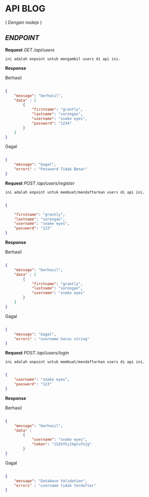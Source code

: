 # API BLOG 
( *Dengan nodejs* )


## *ENDPOINT*

**Request** *GET /api/users*

`ini adalah enpoint untuk mengambil users di api ini.
`

**Response**

Berhasil
```json

{
    "message": "berhasil",
    "data" : [
        {
            "firstname": "grantly",
            "lastname": "sorongan",
            "username": "snake eyes",
            "password": "1234"
        }
    ]
}
```

Gagal

```json

{
    "message": "Gagal",
    "errors" : "Password Tidak Benar"
}
```


**Request** *POST /api/users/register*


`ini adalah enpoint untuk membuat/mendaftarkan users di api ini.
`

```json

{
    
    "firstname": "grantly",
    "lastname": "sorongan",
    "username": "snake eyes",
    "password": "123"
}
```


**Response**

Berhasil
```json

{
    "message": "berhasil",
    "data" : [
        {
            "firstname": "grantly",
            "lastname": "sorongan",
            "username": "snake eyes"
        }
    ]
}
```

Gagal
```json

{
    "message": "Gagal",
    "errors" : "username harus string"
}
```


**Request** *POST /api/users/login*


`ini adalah enpoint untuk membuat/mendaftarkan users di api ini.
`

```json

{
    "username": "snake eyes",
    "password": "123"
}
```


**Response**

Berhasil
```json

{
    "message": "berhasil",
    "data" : 
        {
            "username": "snake eyes",
            "token": "152hfkj24gtufnjg"
        }
}
```

Gagal
```json

{
    "message": "Database Validation",
    "errors" : "username tidak terdaftar"
}
```



